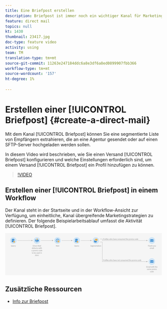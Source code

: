 ```yaml
---
title: Eine Briefpost erstellen
description: Briefpost ist immer noch ein wichtiger Kanal für Marketingexperten auf der ganzen Welt, und sie können diese Offline-Interaktionen nun parallel zu ihren Online-Interaktionen orchestrieren. Dieselbe Engine, die digitale Kommunikation wie E-Mail und Mobilgeräte betreibt, kann jetzt auch direkte Mailer personalisieren.
feature: direct mail
topics: null
kt: 1430
thumbnail: 23417.jpg
doc-type: feature video
activity: using
team: TM
translation-type: tm+mt
source-git-commit: 11263e247184ddc6a8e3df6a8ed0899907fbb366
workflow-type: tm+mt
source-wordcount: '157'
ht-degree: 1%

---
```



# Erstellen einer [!UICONTROL Briefpost] {#create-a-direct-mail}

Mit dem Kanal [!UICONTROL Briefpost] können Sie eine segmentierte Liste von Empfängern extrahieren, die an eine Agentur gesendet oder auf einen SFTP-Server hochgeladen werden sollen.

In diesem Video wird beschrieben, wie Sie einen Versand [!UICONTROL Briefpost] konfigurieren und welche Einstellungen erforderlich sind, um einem Versand [!UICONTROL Briefpost] ein Profil hinzufügen zu können.

>[!VIDEO](https://video.tv.adobe.com/v/23417?quality=12)

## Erstellen einer [!UICONTROL Briefpost] in einem Workflow

Der Kanal steht in der Startseite und in der Workflow-Ansicht zur Verfügung, um einheitliche, Kanal übergreifende Marketingstrategien zu definieren. Der folgende Beispielarbeitsablauf umfasst die Aktivität [!UICONTROL Briefpost].

![Workflow-Bild](/help/assets/direct_mail_examplewf.png)

## Zusätzliche Ressourcen

* [Info zur Briefpost](https://docs.adobe.com/content/help/en/campaign-standard/using/communication-channels/direct-mail/about-direct-mail.html)
